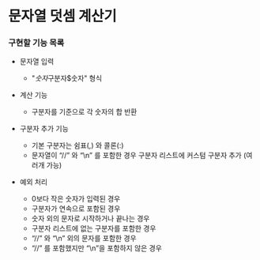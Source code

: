 # 문자열 덧셈 계산기
### 구현할 기능 목록
- 문자열 입력
    - "$숫자$구분자$숫자" 형식
      
- 계산 기능
    - 구분자를 기준으로 각 숫자의 합 반환
    
- 구분자 추가 기능
    - 기본 구분자는 쉼표(,) 와 콜론(:)
    - 문자열이 “//” 와 “\n” 를 포함한 경우 구분자 리스트에 커스텀 구분자 추가 (여러개 가능)
    
- 예외 처리
    - 0보다 작은 숫자가 입력된 경우
    - 구분자가 연속으로 포함된 경우
    - 숫자 외의 문자로 시작하거나 끝나는 경우
    - 구분자 리스트에 없는 구분자를 포함한 경우
    - “//” 와 “\n” 외의 문자를 포함한 경우
    - “//” 를 포함했지만 “\n”을 포함하지 않은 경우
